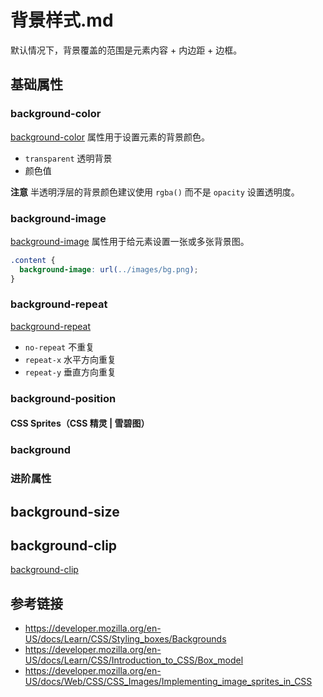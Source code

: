 # 背景样式.md

默认情况下，背景覆盖的范围是元素内容 + 内边距 + 边框。

## 基础属性

### background-color
[background-color](https://developer.mozilla.org/en-US/docs/Web/CSS/background-color) 属性用于设置元素的背景颜色。
* `transparent` 透明背景
* 颜色值

**注意** 半透明浮层的背景颜色建议使用 `rgba()` 而不是 `opacity` 设置透明度。

### background-image
[background-image](https://developer.mozilla.org/en-US/docs/Web/CSS/background-image) 属性用于给元素设置一张或多张背景图。
```css
.content {
  background-image: url(../images/bg.png);
}
```

### background-repeat
[background-repeat](https://developer.mozilla.org/en-US/docs/Web/CSS/background-repeat)
* `no-repeat` 不重复
* `repeat-x` 水平方向重复
* `repeat-y` 垂直方向重复

### background-position
#### CSS Sprites（CSS 精灵 | 雪碧图）

### background

### 进阶属性
## background-size

## background-clip
[background-clip](https://developer.mozilla.org/en-US/docs/Web/CSS/background-clip)

## 参考链接
* https://developer.mozilla.org/en-US/docs/Learn/CSS/Styling_boxes/Backgrounds
* https://developer.mozilla.org/en-US/docs/Learn/CSS/Introduction_to_CSS/Box_model
* https://developer.mozilla.org/en-US/docs/Web/CSS/CSS_Images/Implementing_image_sprites_in_CSS
